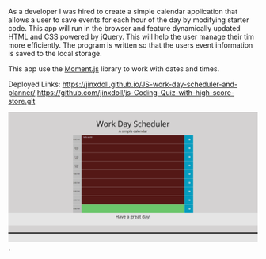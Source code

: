 As a developer I was hired to create a simple calendar application that allows a user to save events for each hour of the day by modifying starter code. This app will run in the browser and feature dynamically updated HTML and CSS powered by jQuery. This will help the user manage their tim more efficiently. The program is written so that the users event information is saved to the local storage. 




This app use the [Moment.js](https://momentjs.com/) library to work with dates and times. 



Deployed Links:
https://jinxdoll.github.io/JS-work-day-scheduler-and-planner/
https://github.com/jinxdoll/js-Coding-Quiz-with-high-score-store.git

<img src="Assets\screencapture-jinxdoll-github-io-JS-work-day-scheduler-and-planner-2021-01-12-17_44_11 (1).png" alt="work-day"/>.